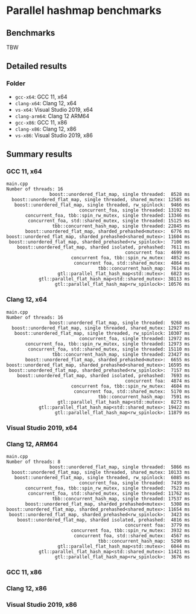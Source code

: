 # Parallel hashmap benchmarks

## Benchmarks

TBW

## Detailed results
### Folder
* `gcc-x64`: GCC 11, x64
* `clang-x64`: Clang 12, x64
* `vs-x64`: Visual Studio 2019, x64
* `clang-arm64`: Clang 12 ARM64
* `gcc-x86`: GCC 11, x86
* `clang-x86`: Clang 12, x86
* `vs-x86`: Visual Studio 2019, x86

## Summary results

### GCC 11, x64
<!--gcc-x64/main.cpp.txt-->
```
main.cpp
Number of threads: 16
                boost::unordered_flat_map, single threaded:  8528 ms
  boost::unordered_flat_map, single threaded, shared_mutex: 12585 ms
   boost::unordered_flat_map, single threaded, rw_spinlock:  9466 ms
                           concurrent_foa, single threaded: 13192 ms
       concurrent_foa, tbb::spin_rw_mutex, single threaded: 13346 ms
        concurrent_foa, std::shared_mutex, single threaded: 15125 ms
                 tbb::concurrent_hash_map, single threaded: 22845 ms
       boost::unordered_flat_map, sharded_prehashed<mutex>:  6776 ms
boost::unordered_flat_map, sharded_prehashed<shared_mutex>: 11604 ms
 boost::unordered_flat_map, sharded_prehashed<rw_spinlock>:  7100 ms
    boost::unordered_flat_map, sharded isolated, prehashed:  7611 ms
                                            concurrent foa:  4699 ms
                        concurrent foa, tbb::spin_rw_mutex:  4852 ms
                         concurrent foa, std::shared_mutex:  4864 ms
                                  tbb::concurrent_hash_map:  7614 ms
                   gtl::parallel_flat_hash_map<std::mutex>:  6823 ms
            gtl::parallel_flat_hash_map<std::shared_mutex>: 38113 ms
                  gtl::parallel_flat_hash_map<rw_spinlock>: 10576 ms
```
<!--gcc-x64/main.cpp.txt-->

### Clang 12, x64
<!--clang-x64/main.cpp.txt-->
```
main.cpp
Number of threads: 16
                boost::unordered_flat_map, single threaded:  9268 ms
  boost::unordered_flat_map, single threaded, shared_mutex: 12927 ms
   boost::unordered_flat_map, single threaded, rw_spinlock: 10307 ms
                           concurrent_foa, single threaded: 12972 ms
       concurrent_foa, tbb::spin_rw_mutex, single threaded: 12973 ms
        concurrent_foa, std::shared_mutex, single threaded: 15110 ms
                 tbb::concurrent_hash_map, single threaded: 23427 ms
       boost::unordered_flat_map, sharded_prehashed<mutex>:  6655 ms
boost::unordered_flat_map, sharded_prehashed<shared_mutex>: 16595 ms
 boost::unordered_flat_map, sharded_prehashed<rw_spinlock>:  7157 ms
    boost::unordered_flat_map, sharded isolated, prehashed:  7693 ms
                                            concurrent foa:  4874 ms
                        concurrent foa, tbb::spin_rw_mutex:  4604 ms
                         concurrent foa, std::shared_mutex:  5170 ms
                                  tbb::concurrent_hash_map:  7591 ms
                   gtl::parallel_flat_hash_map<std::mutex>:  8273 ms
            gtl::parallel_flat_hash_map<std::shared_mutex>: 19422 ms
                  gtl::parallel_flat_hash_map<rw_spinlock>: 11879 ms
```
<!--clang-x64/main.cpp.txt-->

### Visual Studio 2019, x64
<!--vs-x64/main.cpp.txt-->
<!--vs-x64/main.cpp.txt-->

### Clang 12, ARM64
<!--clang-arm64/main.cpp.txt-->
```
main.cpp
Number of threads: 8
                boost::unordered_flat_map, single threaded:  5866 ms
  boost::unordered_flat_map, single threaded, shared_mutex: 10133 ms
   boost::unordered_flat_map, single threaded, rw_spinlock:  6085 ms
                           concurrent_foa, single threaded:  7439 ms
       concurrent_foa, tbb::spin_rw_mutex, single threaded:  7523 ms
        concurrent_foa, std::shared_mutex, single threaded: 11762 ms
                 tbb::concurrent_hash_map, single threaded: 17537 ms
       boost::unordered_flat_map, sharded_prehashed<mutex>:  5308 ms
boost::unordered_flat_map, sharded_prehashed<shared_mutex>: 11654 ms
 boost::unordered_flat_map, sharded_prehashed<rw_spinlock>:  3423 ms
    boost::unordered_flat_map, sharded isolated, prehashed:  4816 ms
                                            concurrent foa:  3779 ms
                        concurrent foa, tbb::spin_rw_mutex:  3932 ms
                         concurrent foa, std::shared_mutex:  4567 ms
                                  tbb::concurrent_hash_map:  5290 ms
                   gtl::parallel_flat_hash_map<std::mutex>:  6044 ms
            gtl::parallel_flat_hash_map<std::shared_mutex>: 11421 ms
                  gtl::parallel_flat_hash_map<rw_spinlock>:  3676 ms
```
<!--clang-arm64/main.cpp.txt-->

### GCC 11, x86
<!--gcc-x86/main.cpp.txt-->
<!--gcc-x86/main.cpp.txt-->

### Clang 12, x86
<!--clang-x86/main.cpp.txt-->
<!--clang-x86/main.cpp.txt-->

### Visual Studio 2019, x86
<!--vs-x86/main.cpp.txt-->
<!--vs-x86/main.cpp.txt-->
